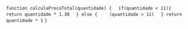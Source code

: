```function calculaPrecoTotal(quantidade) {```
```  if(quantidade < 11){```
```    return quantidade * 1.30```
```  } else {```
```    (quantidade > 11)```
```  } return quantidade * 1```
```} ```